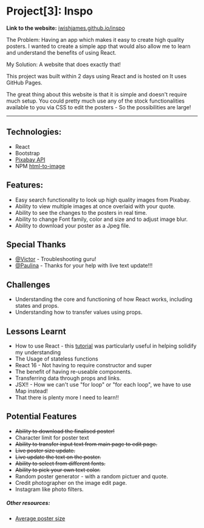 # Project[3]: Inspo

**Link to the website:** [iwishjames.github.io/inspo](https://iwishjames.github.io/inspo-app/#/)

The Problem: Having an app which makes it easy to create high quality posters. I wanted to create a simple app that would also allow me to learn and understand the benefits of using React.

My Solution: A website that does exactly that!

This project was built within 2 days using React and is hosted on It uses GitHub Pages.

The great thing about this website is that it is simple and doesn't require much setup. You could pretty much use any of the stock functionalities available to you via CSS to edit the posters - So the possibilities are large!

----
## Technologies:
- React
- Bootstrap
- [Pixabay API](https://pixabay.com/api/docs/#api_search_images)
- NPM [html-to-image](https://www.npmjs.com/package/html-to-image)

## Features:
- Easy search functionality to look up high quality images from Pixabay.
- Ability to view multiple images at once overlaid with your quote.
- Ability to see the changes to the posters in real time.
- Ability to change Font family, color and size and to adjust image blur.  
- Ability to download your poster as a Jpeg file.

## Special Thanks
- [@Victor](https://github.com/victorzw895) - Troubleshooting guru!
- [@Paulina](https://github.com/pkijowska) - Thanks for your help with live text update!!!

## Challenges
- Understanding the core and functioning of how React works, including states and props.
- Understanding how to transfer values using props.

## Lessons Learnt
- How to use React - this [tutorial](https://www.youtube.com/watch?v=204C9yNeOYI) was particularly useful in helping solidify my understanding
- The Usage of stateless functions
- React 16 - Not having to require constructor and super
- The benefit of having re-useable components.
- Transferring data through props and links.
- JSX!! - How we can't use "for loop" or "for each loop", we have to use Map instead!
- That there is plenty more I need to learn!!

## Potential Features
- <strike>Ability to download the finalised poster!</strike>
- Character limit for poster text
- <strike>Ability to transfer input text from main page to edit page.</strike>
- <strike>Live poster size update.</strike>
- <strike>Live update the text on the poster.</strike>
- <strike>Ability to select from different fonts.</strike>
- <strike>Ability to pick your own text color.</strike>
- Random poster generator - with a random pictuer and quote.
- Credit photographer on the image edit page.
- Instagram like photo filters.


##### Other resources:
- [Average poster size](https://www.google.com/search?ei=Cq15XfXaB8jQrQHwtSc&q=average+vertical+poster+size+pixels&oq=average+vertical+poster+size+pixels&gs_l=psy-ab.3..33i22i29i30.256.900..988...0.2..0.192.1027.0j6......0....1..gws-wiz.......0i71j0i22i30j33i160j33i21j33i10.WQ6anIzROqg&ved=0ahUKEwj1h_-EnsrkAhVIaCsKHfDaCQAQ4dUDCAs&uact=5)
